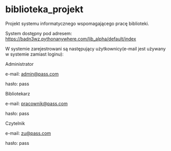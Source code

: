 # biblioteka_projekt
Projekt systemu informatycznego wspomagającego pracę biblioteki.

System dostępny pod adresem: 
https://badn3wz.pythonanywhere.com/lib_alpha/default/index

W systemie zarejestrowani są następujący użytkownicy(e-mail jest używany w systemie zamiast loginu):

Administrator

e-mail: admin@pass.com

hasło: pass

Bibliotekarz

e-mail: pracownik@pass.com

hasło: pass


Czytelnik

e-mail: zu@pass.com

hasło: pass

